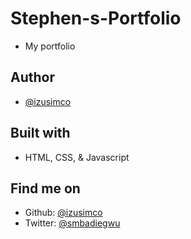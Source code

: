 # Stephen-s-Portfolio
- My portfolio

## Author
- [@izusimco](https://www.github.com/izusimco)

## Built with
- HTML, CSS, & Javascript
 
 ## Find me on 
 - Github: [@izusimco](https://www.github.com/izusimco)
 - Twitter: [@smbadiegwu](https://www.twitter.com/smbadiegwu)
